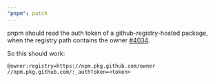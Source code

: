 ```yaml
---
"pnpm": patch
---
```


pnpm should read the auth token of a github-registry-hosted package, when the registry path contains the owner [#4034](https://github.com/pnpm/pnpm/issues/4034).

So this should work:

```
@owner:registry=https://npm.pkg.github.com/owner
//npm.pkg.github.com/:_authToken=<token>
```
